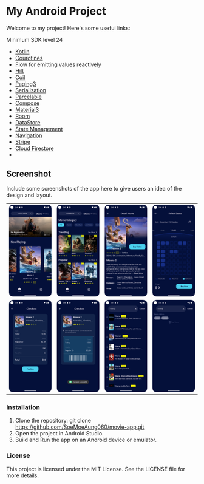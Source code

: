 # My Android Project

Welcome to my project! Here's some useful links:

Minimum SDK level 24
- [Kotlin](https://kotlinlang.org/)
- [Courotines](https://github.com/Kotlin/kotlinx.coroutines)
- [Flow](https://kotlinlang.org/api/kotlinx.coroutines/kotlinx-coroutines-core/kotlinx.coroutines.flow/) for emitting values reactively
- [Hilt](https://dagger.dev/hilt/)
- [Coil](https://github.com/coil-kt/coil)
- [Paging3](https://developer.android.com/topic/libraries/architecture/paging/v3-migration)
- [Serialization](https://kotlinlang.org/docs/serialization.html)
- [Parcelable](https://developer.android.com/kotlin/parcelize)
- [Compose](https://developer.android.com/jetpack/compose)
- [Material3](https://developer.android.com/jetpack/androidx/releases/compose-material3)
- [Room](https://developer.android.com/jetpack/androidx/releases/room)
- [DataStore](https://developer.android.com/topic/libraries/architecture/datastore)
- [State Management](https://developer.android.com/develop/ui/compose/state)
- [Navigation](https://developer.android.com/guide/navigation)
- [Stripe](https://stripe.com/nz/payments)
- [Cloud Firestore](https://firebase.google.com/docs/firestore)
- 

## Screenshot
Include some screenshots of the app here to give users an idea of the design and layout.

<table>
  <tr>
    <td><img src="docs/images/Home.png" alt="Home" width="200"/></td>
    <td><img src="docs/images/MovieCategory.png" alt="Movie Category" width="200"/></td>
    <td><img src="docs/images/Detail.png" alt="Detail" width="200"/></td>
    <td><img src="docs/images/SelectSeats.png" alt="Select Seats" width="200"/></td>
  </tr>

  <tr>
    <td><img src="docs/images/Checkout.png" alt="Checkout" width="200"/></td>
    <td><img src="docs/images/CheckoutSuccessful.png" alt="Checkout Successful" width="200"/></td>
    <td><img src="docs/images/SearchScreen.png" alt="Search Screen" width="200"/></td>
    <td><img src="docs/images/SearchHistory.png" alt="Search History" width="200"/></td>
  </tr>
</table>

### Installation
1. Clone the repository: git clone https://github.com/SoeMoeAung060/movie-app.git
2. Open the project in Android Studio.
3. Build and Run the app on an Android device or emulator.

### License
This project is licensed under the MIT License. See the LICENSE file for more details.
